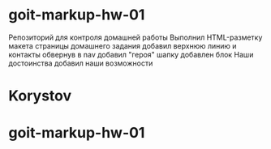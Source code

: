 # goit-markup-hw-01

Репозиторий для контроля домашней работы
Выполнил HTML-разметку макета страницы домашнего задания
добавил верхнюю линию и контакты обвернув в nav
добавил "героя" шапку
добавлен блок Наши достоинства
добавил наши возможности

# Korystov

# goit-markup-hw-01
